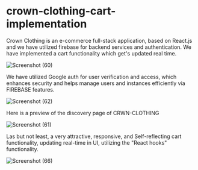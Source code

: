 # crown-clothing-cart-implementation
Crown Clothing is an e-commerce full-stack application, based on React.js and we have utilized firebase for backend services and authentication.  We have implemented a cart functionality which get's updated real time. 

![Screenshot (60)](https://github.com/Aditya-Mandothia/CODE-HELP/assets/81997131/ed40f177-381c-42f7-8eb4-8b48032a35ca)

We have utilized Google auth for user verification and access, which enhances security and helps manage users and instances efficiently via FIREBASE features.

![Screenshot (62)](https://github.com/Aditya-Mandothia/CODE-HELP/assets/81997131/17e4e41c-b5c9-46b2-b3dc-a7590824048f)

Here is a preview of the discovery page of CRWN-CLOTHING

![Screenshot (61)](https://github.com/Aditya-Mandothia/CODE-HELP/assets/81997131/50c467a8-6d6a-4e31-a106-31033eb8a7c1)

Las but not least, a very attractive, responsive, and Self-reflecting cart functionality, updating real-time in UI, utilizing the "React hooks" functionality.

![Screenshot (66)](https://github.com/Aditya-Mandothia/CODE-HELP/assets/81997131/0429d339-a0d3-4fc0-83fd-ce620f4ce65e)

